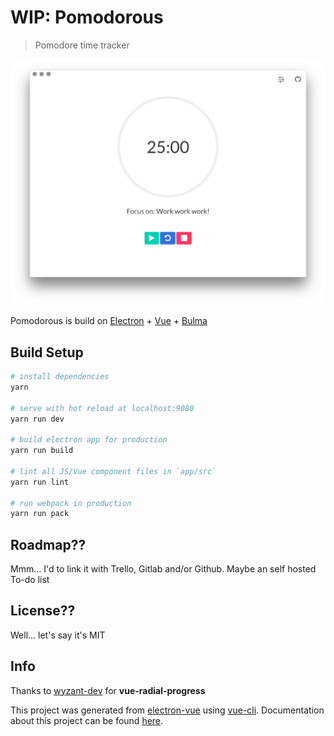 # WIP: Pomodorous

> Pomodore time tracker

![ScreenShot](screenshots/ScreenShot.png?2)

Pomodorous is build on [Electron](https://electron.atom.io/) + [Vue](https://vuejs.org) + [Bulma](http://bulma.io)

## Build Setup

``` bash
# install dependencies
yarn

# serve with hot reload at localhost:9080
yarn run dev

# build electron app for production
yarn run build

# lint all JS/Vue component files in `app/src`
yarn run lint

# run webpack in production
yarn run pack
```

## Roadmap??

Mmm... I'd to link it with Trello, Gitlab and/or Github. Maybe an self hosted To-do list

## License??

Well... let's say it's MIT

## Info

Thanks to [wyzant-dev](https://github.com/wyzant-dev) for **vue-radial-progress**

This project was generated from [electron-vue](https://github.com/SimulatedGREG/electron-vue) using [vue-cli](https://github.com/vuejs/vue-cli). Documentation about this project can be found [here](https://simulatedgreg.gitbooks.io/electron-vue/content/index.html).

